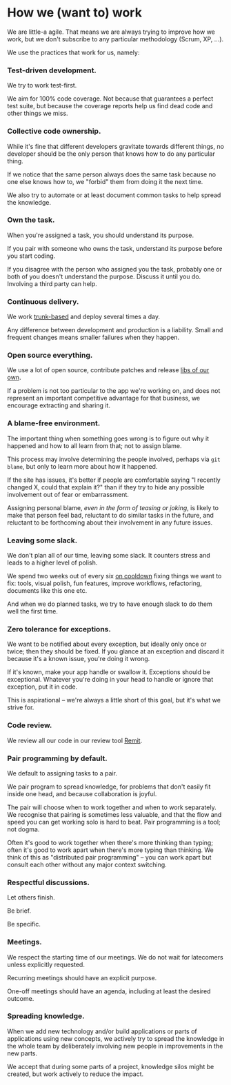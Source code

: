 # How we (want to) work

We are little-a agile. That means we are always trying to improve how we work, but we don't subscribe to any particular methodology (Scrum, XP, …).

We use the practices that work for us, namely:

### Test-driven development.

We try to work test-first.

We aim for 100% code coverage. Not because that guarantees a perfect test suite, but because the coverage reports help us find dead code and other things we miss.

### Collective code ownership.

While it's fine that different developers gravitate towards different things, no developer should be the only person that knows how to do any particular thing.

If we notice that the same person always does the same task because no one else knows how to, we "forbid" them from doing it the next time.

We also try to automate or at least document common tasks to help spread the knowledge.

### Own the task.

When you're assigned a task, you should understand its purpose.

If you pair with someone who owns the task, understand its purpose before you start coding.

If you disagree with the person who assigned you the task, probably one or both of you doesn't understand the purpose. Discuss it until you do. Involving a third party can help.

### Continuous delivery.

We work [trunk-based](https://thepugautomatic.com/2014/02/code-review/) and deploy several times a day.

Any difference between development and production is a liability. Small and frequent changes means smaller failures when they happen.

### Open source everything.

We use a lot of open source, contribute patches and release [libs of our own](http://github.com/barsoom).

If a problem is not too particular to the app we're working on, and does not represent an important competitive advantage for that business, we encourage extracting and sharing it.

### A blame-free environment.

The important thing when something goes wrong is to figure out why it happened and how to all learn from that; not to assign blame.

This process may involve determining the people involved, perhaps via `git blame`, but only to learn more about how it happened.

If the site has issues, it's better if people are comfortable saying "I recently changed X, could that explain it?" than if they try to hide any possible involvement out of fear or embarrassment.

Assigning personal blame, *even in the form of teasing or joking*, is likely to make that person feel bad, reluctant to do similar tasks in the future, and reluctant to be forthcoming about their involvement in any future issues.

### Leaving some slack.

We don't plan all of our time, leaving some slack. It counters stress and leads to a higher level of polish.

We spend two weeks out of every six [on cooldown](https://github.com/barsoom/devbook/tree/master/process#shape-up) fixing things we want to fix: tools, visual polish, fun features, improve workflows, refactoring, documents like this one etc.

And when we do planned tasks, we try to have enough slack to do them well the first time.

### Zero tolerance for exceptions.

We want to be notified about every exception, but ideally only once or twice; then they should be fixed. If you glance at an exception and discard it because it's a known issue, you're doing it wrong.

If it's known, make your app handle or swallow it. Exceptions should be exceptional. Whatever you're doing in your head to handle or ignore that exception, put it in code.

This is aspirational – we're always a little short of this goal, but it's what we strive for.

### Code review.

We review all our code in our review tool [Remit](https://github.com/barsoom/ex-remit).

### Pair programming by default.

We default to assigning tasks to a pair.

We pair program to spread knowledge, for problems that don't easily fit inside one head, and because collaboration is joyful.

The pair will choose when to work together and when to work separately. We recognise that pairing is sometimes less valuable, and that the flow and speed you can get working solo is hard to beat. Pair programming is a tool; not dogma.

Often it's good to work together when there's more thinking than typing; often it's good to work apart when there's more typing than thinking. We think of this as "distributed pair programming" – you can work apart but consult each other without any major context switching.

### Respectful discussions.

Let others finish.

Be brief.

Be specific.

### Meetings.

We respect the starting time of our meetings. We do not wait for latecomers unless explicitly requested.

Recurring meetings should have an explicit purpose.

One-off meetings should have an agenda, including at least the desired outcome.

### Spreading knowledge.

When we add new technology and/or build applications or parts of applications using new concepts, we actively try to spread the knowledge in the whole team by deliberately involving new people in improvements in the new parts.

We accept that during some parts of a project, knowledge silos might be created, but work actively to reduce the impact.
